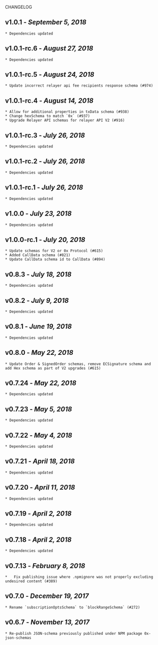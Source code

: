 <!--
changelogUtils.file is auto-generated using the monorepo-scripts package. Don't edit directly.
Edit the package's CHANGELOG.json file only.
-->

CHANGELOG

## v1.0.1 - _September 5, 2018_

    * Dependencies updated

## v1.0.1-rc.6 - _August 27, 2018_

    * Dependencies updated

## v1.0.1-rc.5 - _August 24, 2018_

    * Update incorrect relayer api fee recipients response schema (#974)

## v1.0.1-rc.4 - _August 14, 2018_

    * Allow for additional properties in txData schema (#938)
    * Change hexSchema to match `0x` (#937)
    * Upgrade Relayer API schemas for relayer API V2 (#916)

## v1.0.1-rc.3 - _July 26, 2018_

    * Dependencies updated

## v1.0.1-rc.2 - _July 26, 2018_

    * Dependencies updated

## v1.0.1-rc.1 - _July 26, 2018_

    * Dependencies updated

## v1.0.0 - _July 23, 2018_

    * Dependencies updated

## v1.0.0-rc.1 - _July 20, 2018_

    * Update schemas for V2 or 0x Protocol (#615)
    * Added CallData schema (#821)
    * Update CallData schema id to CallData (#894)

## v0.8.3 - _July 18, 2018_

    * Dependencies updated

## v0.8.2 - _July 9, 2018_

    * Dependencies updated

## v0.8.1 - _June 19, 2018_

    * Dependencies updated

## v0.8.0 - _May 22, 2018_

    * Update Order & SignedOrder schemas, remove ECSignature schema and add Hex schema as part of V2 upgrades (#615)

## v0.7.24 - _May 22, 2018_

    * Dependencies updated

## v0.7.23 - _May 5, 2018_

    * Dependencies updated

## v0.7.22 - _May 4, 2018_

    * Dependencies updated

## v0.7.21 - _April 18, 2018_

    * Dependencies updated

## v0.7.20 - _April 11, 2018_

    * Dependencies updated

## v0.7.19 - _April 2, 2018_

    * Dependencies updated

## v0.7.18 - _April 2, 2018_

    * Dependencies updated

## v0.7.13 - _February 8, 2018_

    *   Fix publishing issue where .npmignore was not properly excluding undesired content (#389)

## v0.7.0 - _December 19, 2017_

    * Rename `subscriptionOptsSchema` to `blockRangeSchema` (#272)

## v0.6.7 - _November 13, 2017_

    * Re-publish JSON-schema previously published under NPM package 0x-json-schemas
